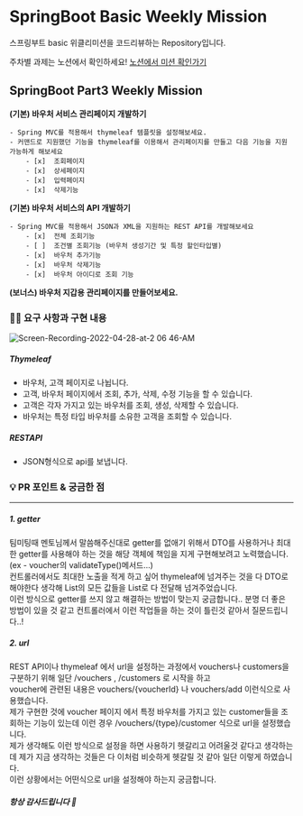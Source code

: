 # SpringBoot Basic Weekly Mission

스프링부트 basic 위클리미션을 코드리뷰하는 Repository입니다.


주차별 과제는 노션에서 확인하세요!
[노션에서 미션 확인가기](https://www.notion.so/backend-devcourse/Part1-3-38f57acca0dd490db11393701417943a)


## SpringBoot Part3 Weekly Mission

  **(기본) 바우처 서비스 관리페이지 개발하기**

    - Spring MVC를 적용해서 thymeleaf 템플릿을 설정해보세요.
    - 커맨드로 지원했던 기능을 thymeleaf를 이용해서 관리페이지를 만들고 다음 기능을 지원가능하게 해보세요
        - [x]  조회페이지
        - [x]  상세페이지
        - [x]  입력페이지
        - [x]  삭제기능

  **(기본) 바우처 서비스의 API 개발하기**

    - Spring MVC를 적용해서 JSON과 XML을 지원하는 REST API를 개발해보세요
        - [x]  전체 조회기능
        - [ ]  조건별 조회기능 (바우처 생성기간 및 특정 할인타입별)
        - [x]  바우처 추가기능
        - [x]  바우처 삭제기능
        - [x]  바우처 아이디로 조회 기능

  **(보너스) 바우처 지갑용 관리페이지를 만들어보세요.**


### 🧑‍💻 요구 사항과 구현 내용
![Screen-Recording-2022-04-28-at-2 06 46-AM](https://user-images.githubusercontent.com/74031333/165582195-996c6d76-8c21-4bb1-8001-4ad97304134a.gif)
##### Thymeleaf
* 바우처, 고객 페이지로 나뉩니다.
* 고객, 바우처 페이지에서 조회, 추가, 삭제, 수정 기능을 할 수 있습니다.
* 고객은 각자 가지고 있는 바우처를 조회, 생성, 삭제할 수 있습니다.
* 바우처는 특정 타입 바우처를 소유한 고객을 조회할 수 있습니다.

##### RESTAPI
* JSON형식으로 api를 보냅니다.

### 💡 PR 포인트 & 궁금한 점

---
##### 1. getter
팀미팅때 멘토님께서 말씀해주신대로 getter를 없애기 위해서 DTO를 사용하거나 최대한 getter를 사용해야 하는 것을 해당 객체에 책임을 지게 구현해보려고 노력했습니다.  
(ex - voucher의 validateType()메서드...)  
컨트롤러에서도 최대한 노출을 적게 하고 싶어 thymeleaf에 넘겨주는 것을 다 DTO로 해야한다 생각해 List<Customer>의 모든 값들을 List<customerDto>로 다 전달해 넘겨주었습니다.  
이런 방식으로 getter를 쓰지 않고 해결하는 방법이 맞는지 궁금합니다.. 분명 더 좋은 방법이 있을 것 같고 컨트롤러에서 이런 작업들을 하는 것이 틀린것 같아서 질문드립니다..!

##### 2. url

REST API이나 thymeleaf 에서 url을 설정하는 과정에서 vouchers나 customers을 구분하기 위해 일단 /vouchers , /customers 로 시작을 하고  
voucher에 관련된 내용은 vouchers/{voucherId} 나 vouchers/add 이런식으로 사용했습니다.  
제가 구현한 것에 voucher 페이지 에서 특정 바우처를 가지고 있는 customer들을 조회하는 기능이 있는데 이런 경우 /vouchers/{type}/customer 식으로 url을 설정했습니다.  
제가 생각해도 이런 방식으로 설정을 하면 사용하기 헷갈리고 어려울것 같다고 생각하는데 제가 지금 생각하는 것들은 다 이처럼 비슷하게 헷갈릴 것 같아 일단 이렇게 하였습니다.  
이런 상황에서는 어떤식으로 url을 설정해야 하는지 궁금합니다.


##### 항상 감사드립니다 🐯